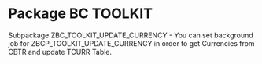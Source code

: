 # Package BC TOOLKIT
Subpackage ZBC_TOOLKIT_UPDATE_CURRENCY - You can set background job for ZBCP_TOOLKIT_UPDATE_CURRENCY in order to get Currencies from CBTR and update TCURR Table. 
